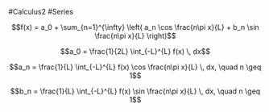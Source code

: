 #Calculus2 #Series 

$$f(x) = a_0 + \sum_{n=1}^{\infty} \left( a_n \cos \frac{n\pi x}{L} + b_n \sin \frac{n\pi x}{L} \right)$$

$$a_0 = \frac{1}{2L} \int_{-L}^{L} f(x) \, dx$$

$$a_n = \frac{1}{L} \int_{-L}^{L} f(x) \cos \frac{n\pi x}{L} \, dx, \quad n \geq 1$$

$$b_n = \frac{1}{L} \int_{-L}^{L} f(x) \sin \frac{n\pi x}{L} \, dx, \quad n \geq 1$$
